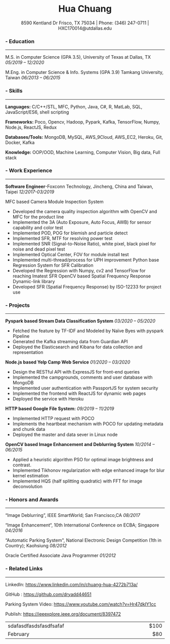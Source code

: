<div align="center"><h1>Hua Chuang</h1></div>
<div align="center">8590 Kentland Dr Frisco, TX 75034 | Phone: (346) 247-0711 | HXC170014@utdallas.edu</div>

### - Education
---
 	
M.S. in Computer Science (GPA 3.5), University of Texas at Dallas, TX    *05/2019 – 12/2020*

M.Eng. in Computer Science & Info. Systems (GPA 3.9) Tamkang University, Taiwan 	*06/2013 – 06/2015*

### - Skills
---
**Languages:** C/C++/STL, MFC, Python, Java, C#, R, MatLab, SQL, JavaScript/ES6, shell scripting

**Frameworks:** Poco, Opencv, Hadoop, Pypark, Kafka, TensorFlow, Numpy, Node.js, ReactJS, Redux

**Databases/Tools:** MongoDB, MySQL, AWS_9Cloud, AWS_EC2, Heroku, Git, Docker, Kafka

**Knowledge:** OOP/OOD, Machine Learning, Computer Vision, Big data, Full stack

### - Work Experience
---

**Software Engineer**-Foxconn Technology, Jincheng, China and Taiwan, Taipei	 *12/2017-03/2019*

MFC based Camera Module Inspection System
- Developed the camera quality inspection algorithm with OpenCV and MFC for the product line
- Implemented the 3A (Auto Exposure, Auto Focus, AWB) for sensor capability and color test 
- Implemented POD, POG for blemish and particle detect
- Implemented SFR, MTF for resolving power test
- Implemented SNR (Signal-to-Noise Ratio), white pixel, black pixel for noise and dead pixel test
- Implemented Optical Center, FOV for module install test
- Implemented multi-thread/process for UPH improvement
Python base Regression System for SFR Calibration
- Developed the Regression with Numpy, cv2 and TensorFlow for reaching Imatest SFR
OpenCV based Spatial Frequency Response Dynamic-link library
- Developed SFR (Spatial Frequency Response) by ISO-12233 for project use


### - Projects
---
**Pyspark based Stream Data Classification System** *03/2020 – 05/2020*

-	Fetched the feature by TF-IDF and Modeled by Naïve Byes with pyspark Pipeline
-	Generated the Kafka streaming data from Guardian API
-	Deployed the Elasticsearch and Kibana for data collection and representation

**Node.js based Yelp Camp Web Service**	*01/2020 – 03/2020*
-	Design the RESTful API with ExpressJS for front-end queries 
-	Implemented the campgrounds, comments and user database with MongoDB
-	Implemented user authentication with PassportJS for system security
-	Implemented the frontend with ReactJS for dynamic web pages
-	Deployed the service with Heroku

**HTTP based Google File System:** *09/2019 – 11/2019*

-	Implemented HTTP request with POCO 
-	Implements the heartbeat mechanism with POCO for updating metadata and chunk data
-	Deployed the master and data sever in Linux node

**OpenCV based Image Enhancement and Deblurring System**	*10/2014 – 06/2015*

-	Applied a heuristic algorithm PSO for optimal image brightness and contrast.
-	Implemented Tikhonov regularization with edge enhanced image for blur kernel estimation
-	Implemented HQS (half splitting quadratic) with FFT for image deconvolution



### - Honors and Awards
---
“Image Deblurring”, IEEE SmartWorld; San Francisco,CA	*08/2017*

“Image Enhancement“, 10th International Conference on ECBA; Singapore	*04/2016*

“Automatic Parking System", National Electronic Design Competition (1th in Country); Kaohsiung	*08/2012*

Oracle Certified Associate Java Programmer	*01/2012*

### - Related Links
---
LinkedIn: https://www.linkedin.com/in/chuang-hua-4272b713a/

GitHub : https://github.com/dryadd44651

Parking System Video: https://www.youtube.com/watch?v=Hr47dkIY1cc

Publish: https://ieeexplore.ieee.org/document/8397472




<table border="0" >
  <tr>
    <td width="200%" >sdafasdfasdsfasdfsafaf</td>
    <td width="50% align="right">$100</td>
  </tr>
  <tr>
    <td>February</td>
    <td align="right">$80</td>
  </tr>
</table>

